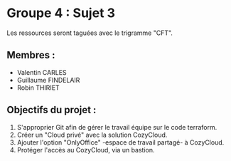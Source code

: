 # Groupe 4 : Sujet 3

Les ressources seront taguées avec le trigramme "CFT".

## Membres :
- Valentin CARLES
- Guillaume FINDELAIR
- Robin THIRIET

## Objectifs du projet :

1. S'approprier Git afin de gérer le travail équipe sur le code terraform.
2. Créer un "Cloud privé" avec la solution CozyCloud. 
3. Ajouter l'option "OnlyOffice" -espace de travail partagé- à CozyCloud.
4. Protéger l'accès au CozyCloud, via un bastion.
